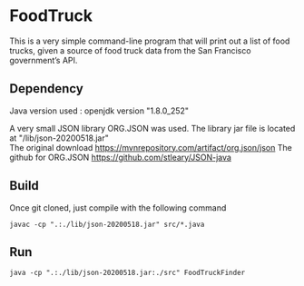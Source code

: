 # FoodTruck
This is a very simple command-line program that will print out a list of food trucks, given a source of food truck data from the San Francisco government’s API.

## Dependency

Java version used : openjdk version "1.8.0_252"

A very small JSON library ORG.JSON was used.  The library jar file is located at "/lib/json-20200518.jar" <br/>
The original download https://mvnrepository.com/artifact/org.json/json  The github for ORG.JSON https://github.com/stleary/JSON-java

## Build

Once git cloned, just compile with the following command
```
javac -cp ".:./lib/json-20200518.jar" src/*.java
```

## Run 

```
java -cp ".:./lib/json-20200518.jar:./src" FoodTruckFinder
```
